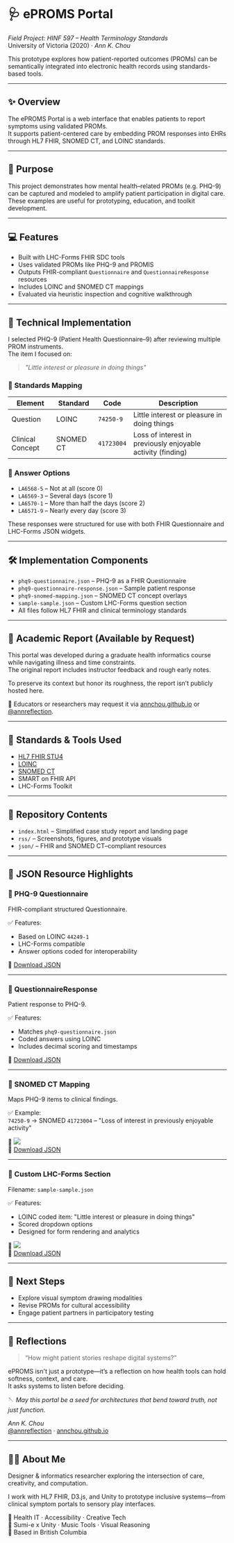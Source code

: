 # 🩺 ePROMS Portal

*Field Project: HINF 597 – Health Terminology Standards*  
University of Victoria (2020) · _Ann K. Chou_

This prototype explores how patient-reported outcomes (PROMs) can be semantically integrated into electronic health records using standards-based tools.

---

## ✨ Overview

The ePROMS Portal is a web interface that enables patients to report symptoms using validated PROMs.  
It supports patient-centered care by embedding PROM responses into EHRs through HL7 FHIR, SNOMED CT, and LOINC standards.

---

## 🎯 Purpose

This project demonstrates how mental health–related PROMs (e.g. PHQ-9) can be captured and modeled to amplify patient participation in digital care.  
These examples are useful for prototyping, education, and toolkit development.

---

## 💻 Features

- Built with LHC-Forms FHIR SDC tools  
- Uses validated PROMs like PHQ-9 and PROMIS  
- Outputs FHIR-compliant `Questionnaire` and `QuestionnaireResponse` resources  
- Includes LOINC and SNOMED CT mappings  
- Evaluated via heuristic inspection and cognitive walkthrough

---

## 🧠 Technical Implementation

I selected PHQ-9 (Patient Health Questionnaire–9) after reviewing multiple PROM instruments.  
The item I focused on:

> _"Little interest or pleasure in doing things"_

### 🔗 Standards Mapping

| Element           | Standard   | Code         | Description                                                  |
|------------------|------------|--------------|--------------------------------------------------------------|
| Question          | LOINC      | `74250-9`     | Little interest or pleasure in doing things                  |
| Clinical Concept  | SNOMED CT  | `41723004`    | Loss of interest in previously enjoyable activity (finding)  |

### 🧩 Answer Options

- `LA6568-5` – Not at all (score 0)  
- `LA6569-3` – Several days (score 1)  
- `LA6570-1` – More than half the days (score 2)  
- `LA6571-9` – Nearly every day (score 3)

These responses were structured for use with both FHIR Questionnaire and LHC-Forms JSON widgets.

---

## 🛠️ Implementation Components

- `phq9-questionnaire.json` – PHQ-9 as a FHIR Questionnaire  
- `phq9-questionnaire-response.json` – Sample patient response  
- `phq9-snomed-mapping.json` – SNOMED CT concept overlays  
- `sample-sample.json` – Custom LHC-Forms question section  
- All files follow HL7 FHIR and clinical terminology standards  

---

## 📘 Academic Report (Available by Request)

This portal was developed during a graduate health informatics course while navigating illness and time constraints.  
The original report includes instructor feedback and rough early notes.

To preserve its context but honor its roughness, the report isn’t publicly hosted here.

📨 Educators or researchers may request it via [annchou.github.io](https://annchou.github.io) or [@annreflection](https://instagram.com/annreflection).

---

## 🧩 Standards & Tools Used

- [HL7 FHIR STU4](https://www.hl7.org/fhir/)  
- [LOINC](https://loinc.org/)  
- [SNOMED CT](https://www.snomed.org/)  
- SMART on FHIR API  
- LHC-Forms Toolkit

---

## 📂 Repository Contents

- `index.html` – Simplified case study report and landing page  
- `rss/` – Screenshots, figures, and prototype visuals  
- `json/` – FHIR and SNOMED CT–compliant resources

---

## 📄 JSON Resource Highlights

### 📄 PHQ-9 Questionnaire

FHIR-compliant structured Questionnaire.

✅ Features:  
- Based on LOINC `44249-1`  
- LHC-Forms compatible  
- Answer options coded for interoperability

📁 [Download JSON](rss/phq9-questionnaire.json)

---

### 📄 QuestionnaireResponse

Patient response to PHQ-9.

✅ Features:  
- Matches `phq9-questionnaire.json`  
- Coded answers using LOINC  
- Includes decimal scoring and timestamps

📁 [Download JSON](rss/phq9-questionnaire-response.json)

---

### 🧠 SNOMED CT Mapping

Maps PHQ-9 items to clinical findings.

✅ Example:  
`74250-9` → SNOMED `41723004` – "Loss of interest in previously enjoyable activity"

📸 ![](rss/json-phq9-LOINC-SNOMED-map.png)  
📁 [Download JSON](rss/phq9-snomed-mapping.json)

---

### 🧩 Custom LHC-Forms Section

Filename: `sample-sample.json`

✅ Features:  
- LOINC coded item: "Little interest or pleasure in doing things"  
- Scored dropdown options  
- Designed for form rendering and analytics

📸 ![](rss/json-custom-LHC-LOINC-PHQ-9-little-interest.png)  
📁 [Download JSON](rss/phq9-custom-section.json)

---

## 🔮 Next Steps

- Explore visual symptom drawing modalities  
- Revise PROMs for cultural accessibility  
- Engage patient partners in participatory testing

---

## 📘 Reflections

> “How might patient stories reshape digital systems?”

ePROMS isn't just a prototype—it’s a reflection on how health tools can hold softness, context, and care.  
It asks systems to listen before deciding.

🪡 _May this portal be a seed for architectures that bend toward truth, not just function._

_Ann K. Chou_  
[@annreflection](https://www.instagram.com/annreflection) · [annchou.github.io](https://annchou.github.io)

---

## 👩‍💻 About Me

Designer & informatics researcher exploring the intersection of care, creativity, and computation.

I work with HL7 FHIR, D3.js, and Unity to prototype inclusive systems—from clinical symptom portals to sensory play interfaces.

🌿 Health IT · Accessibility · Creative Tech  
🎨 Sumi-e x Unity · Music Tools · Visual Reasoning  
📍 Based in British Columbia
